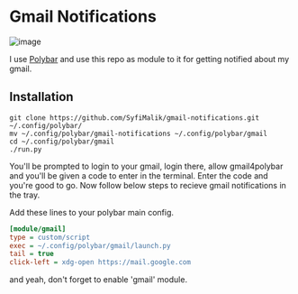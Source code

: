 # Gmail Notifications
![image](https://user-images.githubusercontent.com/36492651/44306373-08f5ea00-a3a7-11e8-9347-8a84bcb4efab.png)

I use [Polybar](https://github.com/jaagr/polybar) and use this repo as module to it for getting notified about my gmail.

## Installation

```
git clone https://github.com/SyfiMalik/gmail-notifications.git ~/.config/polybar/ 
mv ~/.config/polybar/gmail-notifications ~/.config/polybar/gmail
cd ~/.config/polybar/gmail
./run.py
```

You'll be prompted to login to your gmail, login there, allow gmail4polybar and you'll be given a code to enter in the terminal. Enter the code and you're good to go. Now follow below steps to recieve gmail notifications in the tray.

Add these lines to your polybar main config.

```ini
[module/gmail]
type = custom/script
exec = ~/.config/polybar/gmail/launch.py
tail = true
click-left = xdg-open https://mail.google.com
```

and yeah, don't forget to enable 'gmail' module. 
